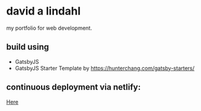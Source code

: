 # david a lindahl
my portfolio for web development. 

## build using
- GatsbyJS
- GatsbyJS Starter Template by https://hunterchang.com/gatsby-starters/


## continuous deployment via netlify: 

[Here](https://davidalindahl.netlify.com)